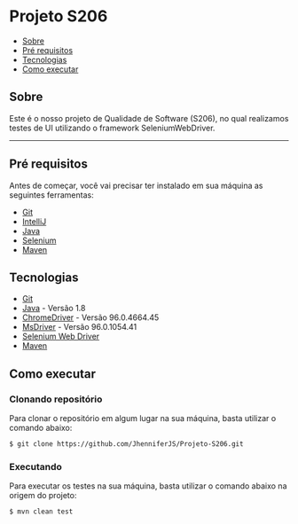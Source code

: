 # Projeto S206

- [Sobre](#sobre)
- [Pré requisitos](#pré-requisitos)
- [Tecnologias](#tecnologias)
- [Como executar](#como-executar)


## Sobre

Este é o nosso projeto de Qualidade de Software (S206), no qual realizamos testes de UI utilizando o framework SeleniumWebDriver.

---

## Pré requisitos

Antes de começar, você vai precisar ter instalado em sua máquina as seguintes ferramentas:

- [Git](https://git-scm.com/)
- [IntelliJ](https://www.jetbrains.com/pt-br/idea/download/#section=windows)
- [Java](https://www.java.com)
- [Selenium](https://www.selenium.dev)
- [Maven](https://maven.apache.org)

## Tecnologias

- [Git](https://git-scm.com/)
- [Java](https://www.java.com) - Versão 1.8
- [ChromeDriver](https://chromedriver.chromium.org/downloads) - Versão 96.0.4664.45
- [MsDriver](https://developer.microsoft.com/en-us/microsoft-edge/tools/webdriver/) - Versão 96.0.1054.41
- [Selenium Web Driver](https://www.selenium.dev/documentation/webdriver/)
- [Maven](https://maven.apache.org)

## Como executar

### Clonando repositório

Para clonar o repositório em algum lugar na sua máquina, basta utilizar o comando abaixo:
```bash
$ git clone https://github.com/JhenniferJS/Projeto-S206.git
```

### Executando
Para executar os testes na sua máquina, basta utilizar o comando abaixo na origem do projeto:
```bash
$ mvn clean test
```


